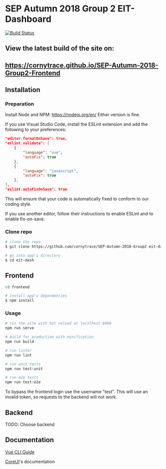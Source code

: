 # SEP Autumn 2018 Group 2 EIT-Dashboard

[![Build Status](https://travis-ci.com/cornytrace/SEP-Autumn-2018-Group2-Frontend.svg?token=ksRe83PxhypHvSJboCmE&branch=master)](https://travis-ci.com/cornytrace/SEP-Autumn-2018-Group2-Frontend)

## View the latest build of the site on:
## https://cornytrace.github.io/SEP-Autumn-2018-Group2-Frontend

## Installation

### Preparation

Install Node and NPM: https://nodejs.org/en/
Either version is fine.

If you use Visual Studio Code, install the ESLint extension and add the following to your preferences:

``` json
"editor.formatOnSave": true,
"eslint.validate": [
    {
        "language": "vue",
        "autoFix": true
    },
    {
        "language": "javascript",
        "autoFix": true
    },
],
"eslint.autoFixOnSave": true
```  

This will ensure that your code is automatically fixed to conform to our coding style.

If you use another editor, follow their instructions to enable ESLint and to enable fix-on-save.

### Clone repo

``` bash
# clone the repo
$ git clone https://github.com/cornytrace/SEP-Autumn-2018-Group2 eit-dash

# go into app's directory
$ cd eit-dash

```

## Frontend

``` bash
cd frontend

# install app's dependencies
$ npm install
```

### Usage

``` bash
# run the site with hot reload at localhost:8080
npm run serve

# build for production with minification
npm run build

# run linter
npm run lint

# run unit tests
npm run test:unit

# run e2e tests
npm run test:e2e

```

To bypass the frontend login use the username "test". This will use an invalid token, so requests to the backend will not work.

## Backend

TODO: Choose backend

## Documentation

[Vue CLI Guide](https://cli.vuejs.org/guide/)

[CoreUI](http://coreui.io/)'s documentation
